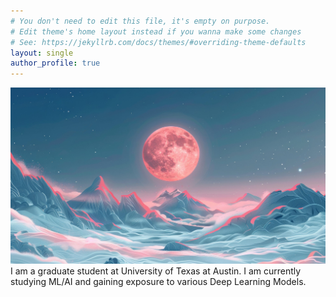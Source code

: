 ```yaml
---
# You don't need to edit this file, it's empty on purpose.
# Edit theme's home layout instead if you wanna make some changes
# See: https://jekyllrb.com/docs/themes/#overriding-theme-defaults
layout: single
author_profile: true
---
```

![img](/assets/images/mountains.jpg)
I am a graduate student at University of Texas at Austin. I am currently studying ML/AI and gaining exposure to various Deep Learning Models.
